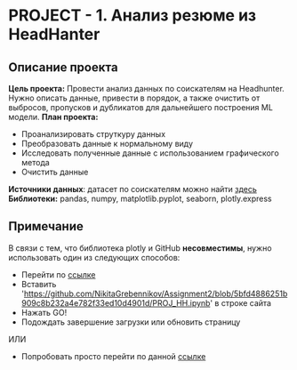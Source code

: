 # PROJECT - 1. Анализ резюме из HeadHanter
## Описание проекта
**Цель проекта:** Провести анализ данных по соискателям на Headhunter. Нужно описать данные, привести в порядок, а также очистить от выбросов, пропусков и дубликатов для дальнейшего построения ML модели.
**План проекта:**
- Проанализировать струткуру данных
- Преобразовать данные к нормальному виду
- Исследовать полученные данные с использованием графического метода
- Очистить данные

**Источники данных**: датасет по соискателям можно найти [здесь](https://drive.google.com/file/d/1Kb78mAWYKcYlellTGhIjPI-bCcKbGuTn/view)
**Библиотеки:** pandas, numpy, matplotlib.pyplot, seaborn, plotly.express
## Примечание
В связи с тем, что библиотека plotly и GitHub **несовместимы**, нужно использовать один из следующих способов:
- Перейти по [ссылке](https://nbviewer.org)
- Вставить 'https://github.com/NikitaGrebennikov/Assignment2/blob/5bfd4886251b909c8b232a4e782f33ed10d4901d/PROJ_HH.ipynb' в строке сайта
- Нажать GO!
- Подождать завершение загрузки или обновить страницу

ИЛИ
- Попробовать просто перейти по данной [ссылке](https://nbviewer.org/github/NikitaGrebennikov/Assignment2/blob/28a83b7dd7a3e744179ce8a4567d55abb54ae882/PROJ_HH.ipynb)


